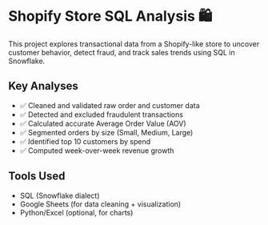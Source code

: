 # Shopify Store SQL Analysis 🛍️

This project explores transactional data from a Shopify-like store to uncover customer behavior, detect fraud, and track sales trends using SQL in Snowflake.

## Key Analyses

- ✅ Cleaned and validated raw order and customer data
- ✅ Detected and excluded fraudulent transactions
- ✅ Calculated accurate Average Order Value (AOV)
- ✅ Segmented orders by size (Small, Medium, Large)
- ✅ Identified top 10 customers by spend
- ✅ Computed week-over-week revenue growth

## Tools Used

- SQL (Snowflake dialect)
- Google Sheets (for data cleaning + visualization)
- Python/Excel (optional, for charts)
